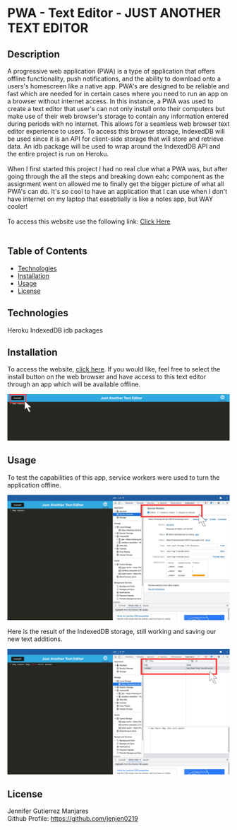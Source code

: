 
# PWA - Text Editor - JUST ANOTHER TEXT EDITOR

## Description
A progressive web application (PWA) is a type of application that offers offline functionality, push notifications, and the ability to download onto a users's homescreen like a native app. PWA's are designed to be reliable and fast which are needed for in certain cases where you need to run an app on a browser without internet access. In this instance, a PWA was used to create a text editor that user's can not only install onto their computers but make use of their web browser's storage to contain any information entered during periods with no internet. This allows for a seamless web browser text editor experience to users. To access this browser storage, IndexedDB will be used since it is an API for client-side storage that will store and retrieve data. An idb package will be used to wrap around the IndexedDB API and the entire project is run on Heroku. 
<br>
<br>
When I first started this project I had no real clue what a PWA was, but after going through the all the steps and breaking down eahc component as the assignment went on allowed me to finally get the bigger picture of what all PWA's can do. It's so cool to have an application that I can use when I don't have internet on my laptop that essebtially is like a notes app, but WAY cooler! 
<br>
<br>
To access this website use the following link: [Click Here](https://thawing-brook-23573.herokuapp.com/)
<br>
<br>

## Table of Contents
- [Technologies](#technologies)
- [Installation](#installation)
- [Usage](#usage)
- [License](#license)


## Technologies
Heroku 
IndexedDB
idb packages


## Installation
To access the website, [click here](https://thawing-brook-23573.herokuapp.com/). If you would like, feel free to select the install button on the web browser and have access to this text editor through an app which will be available offline. 


![screenshot of install button on web browser](/client/src/images/installationScreenshot1.png)


## Usage
To test the capabilities of this app, service workers were used to turn the application offline. 

![screenshot of offline service workers](/client/src/images/offlineServiceWorkersScreenshot1.jpg)


Here is the result of the IndexedDB storage, still working and saving our new text additions. 

![screenshot of offline IndexedDB](/client/src/images/offlineIndexedDBScreenshot.png)



## License
Jennifer Gutierrez Manjares <br>
Github Profile: https://github.com/jenjen0219



